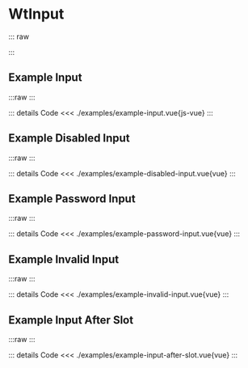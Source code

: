 <script setup>
import Docs from './wt-input-docs.vue';
import ExampleInput from './examples/example-input.vue';
import ExampleDisabledInput from './examples/example-disabled-input.vue';
import ExampleInvalidInput from './examples/example-invalid-input.vue';
import ExampleInputAfterSlot from './examples/example-input-after-slot.vue';
import ExamplePasswordInput from './examples/example-password-input.vue';
</script>

# WtInput

::: raw

<Docs />
:::

## Example Input
:::raw
<ExampleInput />
:::

::: details Code
<<< ./examples/example-input.vue{js-vue}
:::

## Example Disabled Input
:::raw
<ExampleDisabledInput />
:::

::: details Code
<<< ./examples/example-disabled-input.vue{vue}
:::

## Example Password Input
:::raw
<ExamplePasswordInput />
:::

::: details Code
<<< ./examples/example-password-input.vue{vue}
:::

## Example Invalid Input
:::raw
<ExampleInvalidInput />
:::

::: details Code
<<< ./examples/example-invalid-input.vue{vue}
:::

## Example Input After Slot
:::raw
<ExampleInputAfterSlot />
:::

::: details Code
<<< ./examples/example-input-after-slot.vue{vue}
:::


